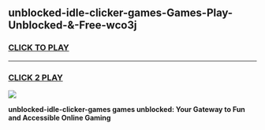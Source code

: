 
## unblocked-idle-clicker-games-Games-Play-Unblocked-&-Free-wco3j
<h3>
<a href="https://premium76.site?title=unblocked-idle-clicker-games&ref=24A">CLICK TO PLAY</a></h3>
<hr>

<h3>
<a href="https://premium76.site?title=unblocked-idle-clicker-games&ref=24A">CLICK 2 PLAY</a>
  
</h3>

<a href="https://premium76.site?title=unblocked-idle-clicker-games&ref=24A"><img src="https://clearcache.store/games.png"></a>


**unblocked-idle-clicker-games games unblocked: Your Gateway to Fun and Accessible Online Gaming**
